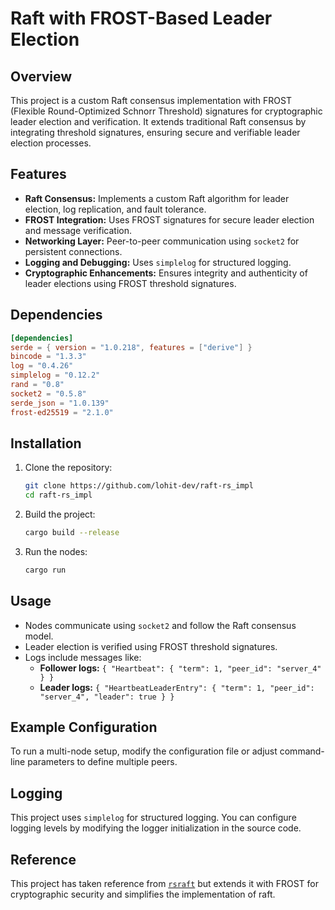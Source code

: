 # Raft with FROST-Based Leader Election

## Overview

This project is a custom Raft consensus implementation with FROST (Flexible Round-Optimized Schnorr Threshold) signatures for cryptographic leader election and verification. It extends traditional Raft consensus by integrating threshold signatures, ensuring secure and verifiable leader election processes.

## Features

- **Raft Consensus:** Implements a custom Raft algorithm for leader election, log replication, and fault tolerance.
- **FROST Integration:** Uses FROST signatures for secure leader election and message verification.
- **Networking Layer:** Peer-to-peer communication using `socket2` for persistent connections.
- **Logging and Debugging:** Uses `simplelog` for structured logging.
- **Cryptographic Enhancements:** Ensures integrity and authenticity of leader elections using FROST threshold signatures.

## Dependencies

```toml
[dependencies]
serde = { version = "1.0.218", features = ["derive"] }
bincode = "1.3.3"
log = "0.4.26"
simplelog = "0.12.2"
rand = "0.8"
socket2 = "0.5.8"
serde_json = "1.0.139"
frost-ed25519 = "2.1.0"
```

## Installation

1. Clone the repository:
   ```sh
   git clone https://github.com/lohit-dev/raft-rs_impl
   cd raft-rs_impl
   ```
2. Build the project:
   ```sh
   cargo build --release
   ```
3. Run the nodes:
   ```sh
   cargo run
   ```

## Usage

- Nodes communicate using `socket2` and follow the Raft consensus model.
- Leader election is verified using FROST threshold signatures.
- Logs include messages like:
  - **Follower logs:**
    `{ "Heartbeat": { "term": 1, "peer_id": "server_4" } }`
  - **Leader logs:** `{ "HeartbeatLeaderEntry": { "term": 1, "peer_id": "server_4", "leader": true } }`

## Example Configuration

To run a multi-node setup, modify the configuration file or adjust command-line parameters to define multiple peers.

## Logging

This project uses `simplelog` for structured logging. You can configure logging levels by modifying the logger initialization in the source code.

## Reference

This project has taken reference from [`rsraft`](https://github.com/laurocaetano/rsraft) but extends it with FROST for cryptographic security and simplifies the implementation of raft.
